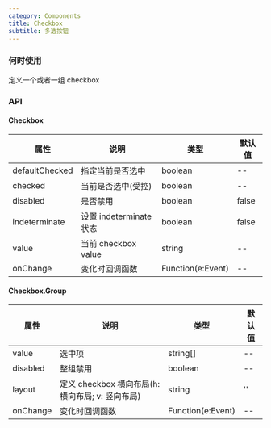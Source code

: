 ```yaml
---
category: Components
title: Checkbox
subtitle: 多选按钮
---
```


### 何时使用
定义一个或者一组 checkbox

### API 
#### Checkbox
| 属性 | 说明 | 类型 | 默认值 |
| --- | --- | --- | --- |
| defaultChecked | 指定当前是否选中 | boolean | -- |
| checked | 当前是否选中(受控) | boolean | -- |
| disabled | 是否禁用 | boolean | false |
| indeterminate | 设置 indeterminate 状态 | boolean | false |
| value | 当前 checkbox value | string | -- |
| onChange | 变化时回调函数 | Function(e:Event) | -- |

#### Checkbox.Group
| 属性 | 说明 | 类型 | 默认值 |
| --- | --- | --- | --- |
| value | 选中项 | string[] | -- |
| disabled | 整组禁用 | boolean | -- |
| layout | 定义 checkbox 横向布局(h: 横向布局; v: 竖向布局) | string | '' |
| onChange | 变化时回调函数 | Function(e:Event) | -- |
